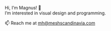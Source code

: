 Hi, I’m Magnus! 👋<br> 
I’m interested in visual design and programming.
<br>

📫 Reach me at mh@meshscandinavia.com

<!---
mch-sg/mch-sg is a ✨ special ✨ repository because its `README.md` (this file) appears on your GitHub profile.
You can click the Preview link to take a look at your changes.
--->
